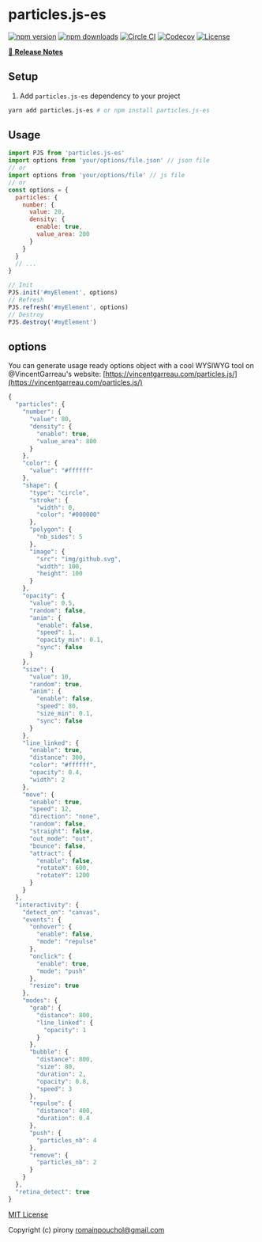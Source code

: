 # particles.js-es

[![npm version][npm-version-src]][npm-version-href]
[![npm downloads][npm-downloads-src]][npm-downloads-href]
[![Circle CI][circle-ci-src]][circle-ci-href]
[![Codecov][codecov-src]][codecov-href]
[![License][license-src]][license-href]


[📖 **Release Notes**](./CHANGELOG.md)

## Setup

1. Add `particles.js-es` dependency to your project

```bash
yarn add particles.js-es # or npm install particles.js-es
```

## Usage

```js
import PJS from 'particles.js-es'
import options from 'your/options/file.json' // json file
// or
import options from 'your/options/file' // js file
// or
const options = {
  particles: {
    number: {
      value: 20,
      density: {
        enable: true,
        value_area: 200
      }
    }
  }
  // ...
}

// Init
PJS.init('#myElement', options)
// Refresh
PJS.refresh('#myElement', options)
// Destroy
PJS.destroy('#myElement')
```

## options

You can generate usage ready options object with a cool WYSIWYG tool on @VincentGarreau's website: [https://vincentgarreau.com/particles.js/](https://vincentgarreau.com/particles.js/)

```js
{
  "particles": {
    "number": {
      "value": 80,
      "density": {
        "enable": true,
        "value_area": 800
      }
    },
    "color": {
      "value": "#ffffff"
    },
    "shape": {
      "type": "circle",
      "stroke": {
        "width": 0,
        "color": "#000000"
      },
      "polygon": {
        "nb_sides": 5
      },
      "image": {
        "src": "img/github.svg",
        "width": 100,
        "height": 100
      }
    },
    "opacity": {
      "value": 0.5,
      "random": false,
      "anim": {
        "enable": false,
        "speed": 1,
        "opacity_min": 0.1,
        "sync": false
      }
    },
    "size": {
      "value": 10,
      "random": true,
      "anim": {
        "enable": false,
        "speed": 80,
        "size_min": 0.1,
        "sync": false
      }
    },
    "line_linked": {
      "enable": true,
      "distance": 300,
      "color": "#ffffff",
      "opacity": 0.4,
      "width": 2
    },
    "move": {
      "enable": true,
      "speed": 12,
      "direction": "none",
      "random": false,
      "straight": false,
      "out_mode": "out",
      "bounce": false,
      "attract": {
        "enable": false,
        "rotateX": 600,
        "rotateY": 1200
      }
    }
  },
  "interactivity": {
    "detect_on": "canvas",
    "events": {
      "onhover": {
        "enable": false,
        "mode": "repulse"
      },
      "onclick": {
        "enable": true,
        "mode": "push"
      },
      "resize": true
    },
    "modes": {
      "grab": {
        "distance": 800,
        "line_linked": {
          "opacity": 1
        }
      },
      "bubble": {
        "distance": 800,
        "size": 80,
        "duration": 2,
        "opacity": 0.8,
        "speed": 3
      },
      "repulse": {
        "distance": 400,
        "duration": 0.4
      },
      "push": {
        "particles_nb": 4
      },
      "remove": {
        "particles_nb": 2
      }
    }
  },
  "retina_detect": true
}
```

[MIT License](./LICENSE)

Copyright (c) pirony <romainpouchol@gmail.com>

<!-- Badges -->
[npm-version-src]: https://img.shields.io/npm/v/particles.js-es/latest.svg?style=flat-square
[npm-version-href]: https://npmjs.com/package/particles.js-es

[npm-downloads-src]: https://img.shields.io/npm/dt/particles.js-es.svg?style=flat-square
[npm-downloads-href]: https://npmjs.com/package/particles.js-es

[circle-ci-src]: https://img.shields.io/circleci/project/github/pirony/particles.js-es.svg?style=flat-square
[circle-ci-href]: https://circleci.com/gh/pirony/particles.js-es

[codecov-src]: https://img.shields.io/codecov/c/github/pirony/particles.js-es.svg?style=flat-square
[codecov-href]: https://codecov.io/gh/pirony/particles.js-es

[license-src]: https://img.shields.io/npm/l/particles.js-es.svg?style=flat-square
[license-href]: https://npmjs.com/package/particles.js-es
